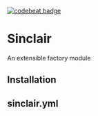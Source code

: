 [![codebeat badge](https://codebeat.co/badges/85ec0230-aa05-4d71-91f9-d5d8b0c79f0f)](https://codebeat.co/projects/github-com-danielc2013-sinclair-master)

# Sinclair

An extensible factory module

## Installation

## sinclair.yml

